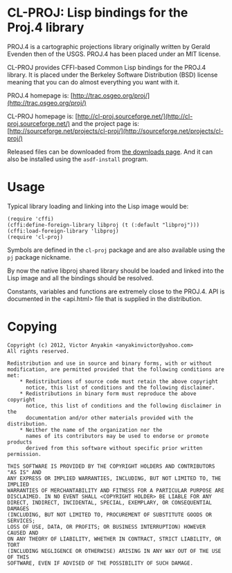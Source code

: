 CL-PROJ: Lisp bindings for the Proj.4 library
=============================================

PROJ.4 is a cartographic projections library originally written by
Gerald Evenden then of the USGS. PROJ.4 has been placed under an MIT
license.

CL-PROJ provides CFFI-based Common Lisp bindings for the PROJ.4
library. It is placed under the Berkeley Software Distribution (BSD)
license meaning that you can do almost everything you want with it.

PROJ.4 homepage is: [http://trac.osgeo.org/proj/](http://trac.osgeo.org/proj/)

CL-PROJ homepage is:
[http://cl-proj.sourceforge.net/](http://cl-proj.sourceforge.net/) and
the project page is:
[http://sourceforge.net/projects/cl-proj/](http://sourceforge.net/projects/cl-proj/)

Released files can be downloaded from [the downloads
page](http://sourceforge.net/projects/cl-proj/files). And it can also
be installed using the `asdf-install` program.



Usage
=====

Typical library loading and linking into the Lisp image would be:

    (require 'cffi)
    (cffi:define-foreign-library libproj (t (:default "libproj")))
    (cffi:load-foreign-library 'libproj)
    (require 'cl-proj)

Symbols are defined in the `cl-proj` package and are also available
using the `pj` package nickname.

By now the native libproj shared library should be loaded and linked
into the Lisp image and all the bindings should be resolved.

Constants, variables and functions are extremely close to the
PROJ.4. API is documented in the <api.html> file that is supplied in
the distribution.

Copying
=======

    Copyright (c) 2012, Victor Anyakin <anyakinvictor@yahoo.com>
    All rights reserved.

    Redistribution and use in source and binary forms, with or without
    modification, are permitted provided that the following conditions are met:
        * Redistributions of source code must retain the above copyright
          notice, this list of conditions and the following disclaimer.
        * Redistributions in binary form must reproduce the above copyright
          notice, this list of conditions and the following disclaimer in the
          documentation and/or other materials provided with the distribution.
        * Neither the name of the organization nor the
          names of its contributors may be used to endorse or promote products
          derived from this software without specific prior written permission.

    THIS SOFTWARE IS PROVIDED BY THE COPYRIGHT HOLDERS AND CONTRIBUTORS "AS IS" AND
    ANY EXPRESS OR IMPLIED WARRANTIES, INCLUDING, BUT NOT LIMITED TO, THE IMPLIED
    WARRANTIES OF MERCHANTABILITY AND FITNESS FOR A PARTICULAR PURPOSE ARE
    DISCLAIMED. IN NO EVENT SHALL <COPYRIGHT HOLDER> BE LIABLE FOR ANY
    DIRECT, INDIRECT, INCIDENTAL, SPECIAL, EXEMPLARY, OR CONSEQUENTIAL DAMAGES
    (INCLUDING, BUT NOT LIMITED TO, PROCUREMENT OF SUBSTITUTE GOODS OR SERVICES;
    LOSS OF USE, DATA, OR PROFITS; OR BUSINESS INTERRUPTION) HOWEVER CAUSED AND
    ON ANY THEORY OF LIABILITY, WHETHER IN CONTRACT, STRICT LIABILITY, OR TORT
    (INCLUDING NEGLIGENCE OR OTHERWISE) ARISING IN ANY WAY OUT OF THE USE OF THIS
    SOFTWARE, EVEN IF ADVISED OF THE POSSIBILITY OF SUCH DAMAGE.

